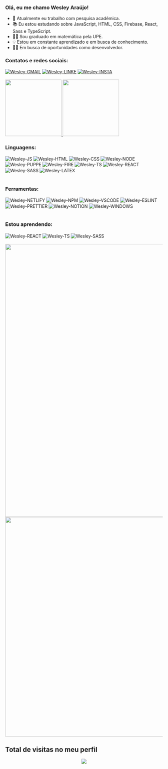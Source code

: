 ### Olá, eu me chamo Wesley Araújo!

- 🔎 Atualmente eu trabalho com pesquisa acadêmica.
- 📚 Eu estou estudando sobre JavaScript, HTML, CSS, Firebase, React, Sass e TypeScript.
- 👨‍🎓 Sou graduado em matemática pela UPE.
- 💡 Estou em constante aprendizado e em busca de conhecimento.
- 🏃‍♂️ Em busca de oportunidades como desenvolvedor.

### Contatos e redes sociais:
<div style="display: inline_block">
  <a target="_blank" href="mailto:wesleyara.contato@gmail.com"><img target="_blank" alt="Wesley-GMAIL" src="https://img.shields.io/badge/Gmail-D14836?style=for-the-badge&logo=gmail&logoColor=white"></a>
  <a target="_blank" href="https://www.linkedin.com/in/wesley-gomes-de-araújo-534a66221/"><img target="_blank" alt="Wesley-LINKE" src="https://img.shields.io/badge/LinkedIn-0077B5?style=for-the-badge&logo=linkedin&logoColor=white"></a>
  <a target="_blank" href="https://www.instagram.com/wesleyaraujo_w/"><img target="_blank" alt="Wesley-INSTA" src="https://img.shields.io/badge/Instagram-E4405F?style=for-the-badge&logo=instagram&logoColor=white"></a> 
</div> <br>
<div>
  <a href="https://github.com/wesleyara">
  <img height="180em" src="https://github-readme-stats.vercel.app/api?username=wesleyara&show_icons=true&theme=tokyonight&include_all_commits=true&count_private=true"/>
  <img height="180em" src="https://github-readme-stats.vercel.app/api/top-langs/?username=wesleyara&layout=compact&langs_count=7&theme=tokyonight"/>
  </a>
</div>

### Linguagens:
<div style="display: inline_block">
  <img target="_blank" align="center" alt="Wesley-JS" src="https://img.shields.io/badge/JavaScript-323330?style=for-the-badge&logo=javascript&logoColor=F7DF1E">
  <img target="_blank" align="center" alt="Wesley-HTML" src="https://img.shields.io/badge/HTML5-E34F26?style=for-the-badge&logo=html5&logoColor=white">
  <img target="_blank" align="center" alt="Wesley-CSS" src="https://img.shields.io/badge/CSS3-1572B6?style=for-the-badge&logo=css3&logoColor=white">
  <img target="_blank" align="center" alt="Wesley-NODE" src="https://img.shields.io/badge/Node.js-339933?style=for-the-badge&logo=nodedotjs&logoColor=white">
  <img target="_blank" align="center" alt="Wesley-PUPPE" src="https://img.shields.io/badge/Puppeteer-40B5A4?style=for-the-badge&logo=Puppeteer&logoColor=white">
  <img target="_blank" align="center" alt="Wesley-FIRE" src="https://img.shields.io/badge/firebase-ffca28?style=for-the-badge&logo=firebase&logoColor=black"> 
  <img target="_blank" align="center" alt="Wesley-TS" src="https://img.shields.io/badge/TypeScript-007ACC?style=for-the-badge&logo=typescript&logoColor=white">
  <img target="_blank" align="center" alt="Wesley-REACT" src="https://img.shields.io/badge/React-20232A?style=for-the-badge&logo=react&logoColor=61DAFB">
  <img target="_blank" align="center" alt="Wesley-SASS" src="https://img.shields.io/badge/Sass-CC6699?style=for-the-badge&logo=sass&logoColor=white"> 
  <img target="_blank" align="center" alt="Wesley-LATEX" src="https://img.shields.io/badge/LaTeX-47A141?style=for-the-badge&logo=LaTeX&logoColor=white"> 
</div>
<br>

### Ferramentas:
<div style="display: inline_block">
  <img target="_blank" align="center" alt="Wesley-NETLIFY" src="https://img.shields.io/badge/Netlify-00C7B7?style=for-the-badge&logo=netlify&logoColor=white">
  <img target="_blank" align="center" alt="Wesley-NPM" src="https://img.shields.io/badge/npm-CB3837?style=for-the-badge&logo=npm&logoColor=white">
  <img target="_blank" align="center" alt="Wesley-VSCODE" src="https://img.shields.io/badge/Visual_Studio_Code-0078D4?style=for-the-badge&logo=visual%20studio%20code&logoColor=white">
  <img target="_blank" align="center" alt="Wesley-ESLINT" src="https://img.shields.io/badge/eslint-3A33D1?style=for-the-badge&logo=eslint&logoColor=white">
  <img target="_blank" align="center" alt="Wesley-PRETTIER" src="https://img.shields.io/badge/prettier-1A2C34?style=for-the-badge&logo=prettier&logoColor=F7BA3E">
  <img target="_blank" align="center" alt="Wesley-NOTION" src="https://img.shields.io/badge/Notion-000000?style=for-the-badge&logo=notion&logoColor=white">
  <img target="_blank" align="center" alt="Wesley-WINDOWS" src="https://img.shields.io/badge/Windows-0078D6?style=for-the-badge&logo=windows&logoColor=white">
</div>
<br>

### Estou aprendendo:
<div style="display: inline_block">
  <img target="_blank" align="center" alt="Wesley-REACT" src="https://img.shields.io/badge/React-20232A?style=for-the-badge&logo=react&logoColor=61DAFB">
  <img target="_blank" align="center" alt="Wesley-TS" src="https://img.shields.io/badge/TypeScript-007ACC?style=for-the-badge&logo=typescript&logoColor=white">
  <img target="_blank" align="center" alt="Wesley-SASS" src="https://img.shields.io/badge/Sass-CC6699?style=for-the-badge&logo=sass&logoColor=white"> 
</div>
<br>

<img src="https://activity-graph.herokuapp.com/graph?username=wesleyara&theme=chartreuse-dark&line=17bf1a&point=70e000" width="870px" />
  
<div align="center">
  <img src="https://github-readme-streak-stats.herokuapp.com/?user=wesleyara" width="700px"/>
</div>

 ## Total de visitas no meu perfil <br>
 <p align="center"> 
   <img target="_blank" alingn="center" src="https://profile-counter.glitch.me/wesleyara/count.svg" />
 </p>
